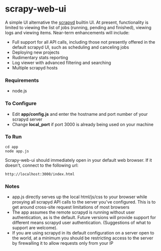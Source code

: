 scrapy-web-ui
=============

A simple UI alternative the [scrapyd](https://github.com/scrapy/scrapyd) builtin UI. At present, functionality is limited to viewing the list of jobs (running, pending and finished), viewing logs and viewing items.
Near-term enhancements will include:

 * Full support for all API calls, including those not presently offered in the default scrapyd UI, such as scheduling and canceling jobs
 * Deploying new projects
 * Rudimentary stats reporting
 * Log viewer with advanced filtering and searching
 * Multiple scrapyd hosts


### Requirements
* node.js

### To Configure
* Edit **app/config.js** and enter the hostname and port number of your scrapyd server
* Change **local_port** if port 3000 is already being used on your machine

### To Run

	cd app
	node app.js

Scrapy-web-ui should immediately open in your default web browser. If it doesn't, connect to the following url:

    http://localhost:3000/index.html

### Notes
* app.js directly serves up the local html/js/css to your browser while proxying all scrapyd API calls to the server you've configured. This is to get around cross-site request limitations of most browsers
* The app assumes the remote scrapyd is running without user authentication, as is the default. Future versions will provide support for different means scrapyd user authentication. (Suggestions of what to support are welcome).
* If you are using scrapyd in its default configuration on a server open to the world, at a minimum you should be restricting access to the server by firewalling it to allow requests only from your IP
